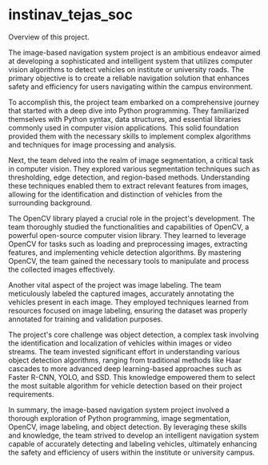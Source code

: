 # instinav_tejas_soc
Overview of this project.


The image-based navigation system project is an ambitious endeavor aimed at developing a sophisticated and intelligent system that utilizes computer vision algorithms to detect vehicles on institute or university roads. The primary objective is to create a reliable navigation solution that enhances safety and efficiency for users navigating within the campus environment.

To accomplish this, the project team embarked on a comprehensive journey that started with a deep dive into Python programming. They familiarized themselves with Python syntax, data structures, and essential libraries commonly used in computer vision applications. This solid foundation provided them with the necessary skills to implement complex algorithms and techniques for image processing and analysis.

Next, the team delved into the realm of image segmentation, a critical task in computer vision. They explored various segmentation techniques such as thresholding, edge detection, and region-based methods. Understanding these techniques enabled them to extract relevant features from images, allowing for the identification and distinction of vehicles from the surrounding background.

The OpenCV library played a crucial role in the project's development. The team thoroughly studied the functionalities and capabilities of OpenCV, a powerful open-source computer vision library. They learned to leverage OpenCV for tasks such as loading and preprocessing images, extracting features, and implementing vehicle detection algorithms. By mastering OpenCV, the team gained the necessary tools to manipulate and process the collected images effectively.

Another vital aspect of the project was image labeling. The team meticulously labeled the captured images, accurately annotating the vehicles present in each image. They employed techniques learned from resources focused on image labeling, ensuring the dataset was properly annotated for training and validation purposes.

The project's core challenge was object detection, a complex task involving the identification and localization of vehicles within images or video streams. The team invested significant effort in understanding various object detection algorithms, ranging from traditional methods like Haar cascades to more advanced deep learning-based approaches such as Faster R-CNN, YOLO, and SSD. This knowledge empowered them to select the most suitable algorithm for vehicle detection based on their project requirements.

In summary, the image-based navigation system project involved a thorough exploration of Python programming, image segmentation, OpenCV, image labeling, and object detection. By leveraging these skills and knowledge, the team strived to develop an intelligent navigation system capable of accurately detecting and labeling vehicles, ultimately enhancing the safety and efficiency of users within the institute or university campus.
